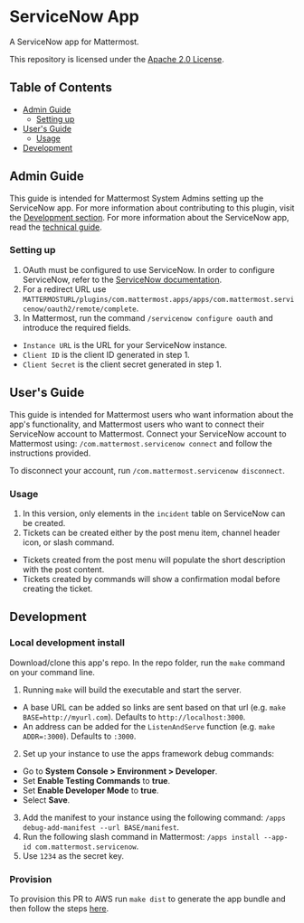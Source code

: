 # ServiceNow App

A ServiceNow app for Mattermost.

This repository is licensed under the [Apache 2.0 License](https://github.com/mattermost/mattermost-plugin-github/blob/master/LICENSE).

## Table of Contents

 - [Admin Guide](#admin-guide)
    - [Setting up](#setting-up)    
 - [User's Guide](#users-guide)
    - [Usage](#usage)    
 - [Development](#development)

## Admin Guide

This guide is intended for Mattermost System Admins setting up the ServiceNow app. For more information about contributing to this plugin, visit the [Development section](#development). For more information about the ServiceNow app, read the [technical guide](../docs/technical_documentation).

### Setting up

1. OAuth must be configured to use ServiceNow. In order to configure ServiceNow, refer to the [ServiceNow documentation](https://docs.servicenow.com/bundle/paris-platform-administration/page/administer/security/task/t_CreateEndpointforExternalClients.html).
2. For a redirect URL use `MATTERMOSTURL/plugins/com.mattermost.apps/apps/com.mattermost.servicenow/oauth2/remote/complete`.
3. In Mattermost, run the command `/servicenow configure oauth` and introduce the required fields.
  - `Instance URL` is the URL for your ServiceNow instance.
  - `Client ID` is the client ID generated in step 1.
  - `Client Secret` is the client secret generated in step 1.

## User's Guide

This guide is intended for Mattermost users who want information about the app's functionality, and Mattermost users who want to connect their ServiceNow account to Mattermost. Connect your ServiceNow account to Mattermost using: `/com.mattermost.servicenow connect` and follow the instructions provided.

To disconnect your account, run `/com.mattermost.servicenow disconnect`.

### Usage

1. In this version, only elements in the `incident` table on ServiceNow can be created.
2. Tickets can be created either by the post menu item, channel header icon, or slash command.
  - Tickets created from the post menu will populate the short description with the post content.
  - Tickets created by commands will show a confirmation modal before creating the ticket.

## Development

### Local development install

Download/clone this app's repo. In the repo folder, run the `make` command on your command line.

1. Running `make` will build the executable and start the server.
  - A base URL can be added so links are sent based on that url (e.g. `make BASE=http://myurl.com`). Defaults to `http://localhost:3000`.
  - An address can be added for the `ListenAndServe` function (e.g. `make ADDR=:3000`). Defaults to `:3000`.
2. Set up your instance to use the apps framework debug commands:
  - Go to **System Console > Environment > Developer**.
  - Set **Enable Testing Commands** to **true**.
  - Set **Enable Developer Mode** to **true**.
  - Select **Save**.
3. Add the manifest to your instance using the following command: `/apps debug-add-manifest --url BASE/manifest`.
4. Run the following slash command in Mattermost: `/apps install --app-id com.mattermost.servicenow`.
5. Use `1234` as the secret key.

### Provision

To provision this PR to AWS run `make dist` to generate the app bundle and then follow the steps [here](https://github.com/mattermost/mattermost-plugin-apps#provisioning).
